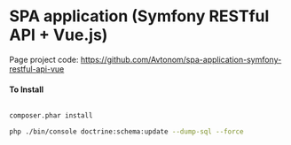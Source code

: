SPA application (Symfony RESTful API + Vue.js)
===========================

Page project code: https://github.com/Avtonom/spa-application-symfony-restful-api-vue

#### To Install

```sh

composer.phar install

php ./bin/console doctrine:schema:update --dump-sql --force

```
